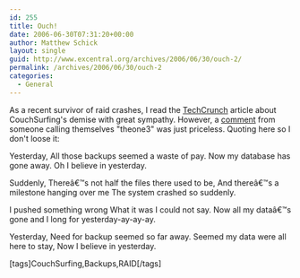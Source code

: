 ```yaml
---
id: 255
title: Ouch!
date: 2006-06-30T07:31:20+00:00
author: Matthew Schick
layout: single
guid: http://www.excentral.org/archives/2006/06/30/ouch-2/
permalink: /archives/2006/06/30/ouch-2
categories:
  - General
---
```

As a recent survivor of raid crashes, I read the <a href="http://www.techcrunch.com/2006/06/29/couchsurfing-deletes-itself-shuts-down/" title="Techcrunch">TechCrunch</a> article about CouchSurfing's demise with great sympathy.  However, a <a href="http://www.techcrunch.com/2006/06/29/couchsurfing-deletes-itself-shuts-down/#comment-88426">comment</a> from someone calling themselves "theone3" was just priceless.  Quoting here so I don't loose it:

Yesterday,
All those backups seemed a waste of pay.
Now my database has gone away.
Oh I believe in yesterday.

Suddenly,
Thereâ€™s not half the files there used to be,
And thereâ€™s a milestone hanging over me
The system crashed so suddenly.

I pushed something wrong
What it was I could not say.
Now all my dataâ€™s gone and I long for yesterday-ay-ay-ay.

Yesterday,
Need for backup seemed so far away.
Seemed my data were all here to stay,
Now I believe in yesterday. 

[tags]CouchSurfing,Backups,RAID[/tags]